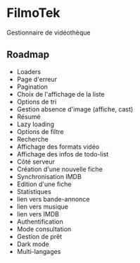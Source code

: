 # FilmoTek

Gestionnaire de vidéothèque

## Roadmap

- Loaders
- Page d'erreur
- Pagination
- Choix de l'affichage de la liste
- Options de tri
- Gestion absence d'image (affiche, cast)
- Résumé
- Lazy loading
- Options de filtre
- Recherche
- Affichage des formats vidéo
- Affichage des infos de todo-list
- Côté serveur
- Création d'une nouvelle fiche
- Synchronisation IMDB
- Edition d'une fiche
- Statistiques
- lien vers bande-annonce
- lien vers musique
- lien vers IMDB
- Authentification
- Mode consultation
- Gestion de prêt
- Dark mode
- Multi-langages
